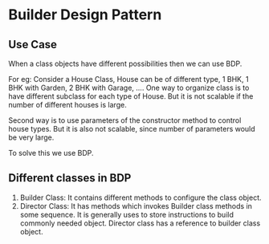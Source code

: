 # Builder Design Pattern

## Use Case
When a class objects have different possibilities then we can use BDP.

For eg: Consider a House Class, House can be of different type, 1 BHK, 1 BHK with Garden, 2 BHK with Garage, ....
One way to organize class is to have different subclass for each type of House. But it is not scalable if the number of different houses is large.

Second way is to use parameters of the constructor method to control house types. But it is also not scalable, since number of parameters would be very large.

To solve this we use BDP.

## Different classes in BDP 
1. Builder Class: It contains different methods to configure the class object.
2. Director Class: It has methods which invokes Builder class methods in some sequence. It is generally uses to store instructions to build commonly needed object. 
Director class has a reference to builder class object.